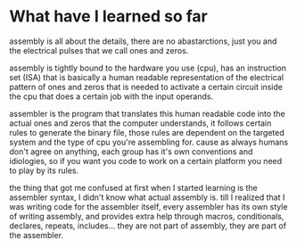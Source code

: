 # What have I learned so far


assembly is all about the details, there are no abastarctions, just you and the electrical pulses that we call ones and zeros.

assembly is tightly bound to the hardware you use (cpu), has an instruction set (ISA) that is basically a human readable representation of the electrical pattern of ones and zeros that is needed to activate a certain circuit inside the cpu that does a certain job with the input operands.

assembler is the program that translates this human readable code into the actual ones and zeros that the computer understands, it follows certain rules to generate the binary file, those rules are dependent on the targeted system and the type of cpu you're assembling for. cause as always humans don't agree on anything, each group has it's own conventions and idiologies, so if you want you code to work on a certain platform you need to play by its rules.

the thing that got me confused at first when I started learning is the assembler syntax, I didn't know what actual assembly is. till I realized that I was writing code for the assembler itself, every assembler has its own style of writing assembly, and provides extra help through macros, conditionals, declares, repeats, includes... they are not part of assembly, they are part of the assembler.
